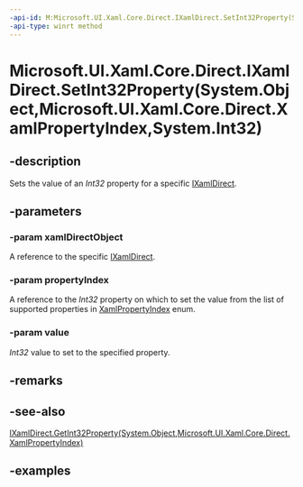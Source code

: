 ```yaml
---
-api-id: M:Microsoft.UI.Xaml.Core.Direct.IXamlDirect.SetInt32Property(System.Object,Microsoft.UI.Xaml.Core.Direct.XamlPropertyIndex,System.Int32)
-api-type: winrt method
---
```


# Microsoft.UI.Xaml.Core.Direct.IXamlDirect.SetInt32Property(System.Object,Microsoft.UI.Xaml.Core.Direct.XamlPropertyIndex,System.Int32)

<!--
public void SetInt32Property (object xamlDirectObject, Microsoft.UI.Xaml.Core.Direct.XamlPropertyIndex propertyIndex, int value);
-->

## -description

Sets the value of an *Int32* property for a specific [IXamlDirect](ixamldirect.md).

## -parameters

### -param xamlDirectObject

A reference to the specific [IXamlDirect](ixamldirect.md).

### -param propertyIndex

A reference to the *Int32* property on which to set the value from the list of supported properties in [XamlPropertyIndex](xamlpropertyindex.md) enum.

### -param value

*Int32* value to set to the specified property.

## -remarks

## -see-also

[IXamlDirect.GetInt32Property(System.Object,Microsoft.UI.Xaml.Core.Direct.XamlPropertyIndex)](ixamldirect_getint32property_524903717.md)

## -examples
